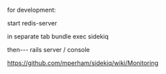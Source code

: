 for development:

start
redis-server

in separate tab
bundle exec sidekiq

then--- rails server / console 

https://github.com/mperham/sidekiq/wiki/Monitoring